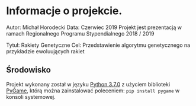 # Informacje o projekcie.

Autor: Michał Horodecki
Data: Czerwiec 2019
Projekt jest prezentacją w ramach Regionalnego Programu Stypendialnego 2018 / 2019

Tytuł: Rakiety Genetyczne
Cel: Przedstawienie algorytmu genetycznego na przykładzie ewoluujących rakiet

## Środowisko
Projekt wykonany został w języku [Python 3.7.0](python.org) z użyciem biblioteki [PyGame](pygame.org), którą można zainstalować poleceniem: `pip install pygame` w konsoli systemowej.
